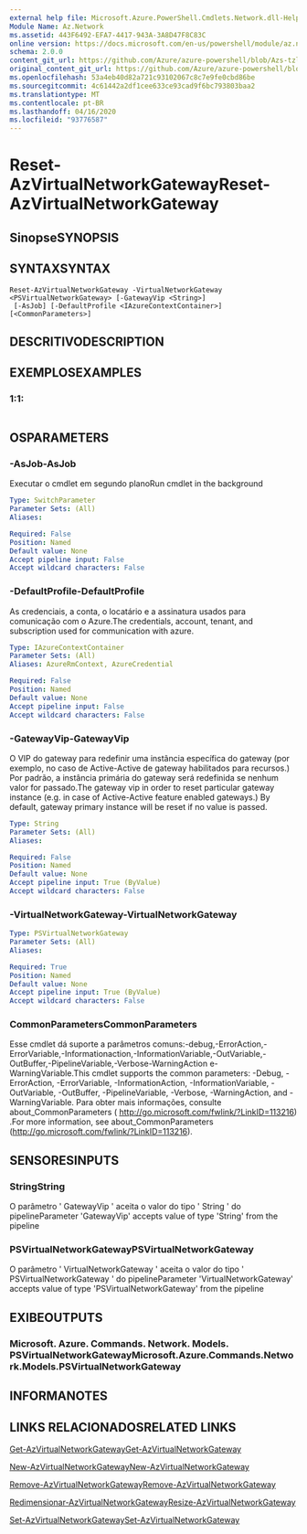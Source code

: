 ```yaml
---
external help file: Microsoft.Azure.PowerShell.Cmdlets.Network.dll-Help.xml
Module Name: Az.Network
ms.assetid: 443F6492-EFA7-4417-943A-3A8D47F8C83C
online version: https://docs.microsoft.com/en-us/powershell/module/az.network/reset-azvirtualnetworkgateway
schema: 2.0.0
content_git_url: https://github.com/Azure/azure-powershell/blob/Azs-tzl/src/Network/Network/help/Reset-AzVirtualNetworkGateway.md
original_content_git_url: https://github.com/Azure/azure-powershell/blob/Azs-tzl/src/Network/Network/help/Reset-AzVirtualNetworkGateway.md
ms.openlocfilehash: 53a4eb40d82a721c93102067c8c7e9fe0cbd86be
ms.sourcegitcommit: 4c61442a2df1cee633ce93cad9f6bc793803baa2
ms.translationtype: MT
ms.contentlocale: pt-BR
ms.lasthandoff: 04/16/2020
ms.locfileid: "93776587"
---
```

# <span data-ttu-id="6976f-101">Reset-AzVirtualNetworkGateway</span><span class="sxs-lookup"><span data-stu-id="6976f-101">Reset-AzVirtualNetworkGateway</span></span>

## <span data-ttu-id="6976f-102">Sinopse</span><span class="sxs-lookup"><span data-stu-id="6976f-102">SYNOPSIS</span></span>

## <span data-ttu-id="6976f-103">SYNTAX</span><span class="sxs-lookup"><span data-stu-id="6976f-103">SYNTAX</span></span>

```
Reset-AzVirtualNetworkGateway -VirtualNetworkGateway <PSVirtualNetworkGateway> [-GatewayVip <String>]
 [-AsJob] [-DefaultProfile <IAzureContextContainer>] [<CommonParameters>]
```

## <span data-ttu-id="6976f-104">DESCRITIVO</span><span class="sxs-lookup"><span data-stu-id="6976f-104">DESCRIPTION</span></span>

## <span data-ttu-id="6976f-105">EXEMPLOS</span><span class="sxs-lookup"><span data-stu-id="6976f-105">EXAMPLES</span></span>

### <span data-ttu-id="6976f-106">1:</span><span class="sxs-lookup"><span data-stu-id="6976f-106">1:</span></span>
```

```

## <span data-ttu-id="6976f-107">OS</span><span class="sxs-lookup"><span data-stu-id="6976f-107">PARAMETERS</span></span>

### <span data-ttu-id="6976f-108">-AsJob</span><span class="sxs-lookup"><span data-stu-id="6976f-108">-AsJob</span></span>
<span data-ttu-id="6976f-109">Executar o cmdlet em segundo plano</span><span class="sxs-lookup"><span data-stu-id="6976f-109">Run cmdlet in the background</span></span>

```yaml
Type: SwitchParameter
Parameter Sets: (All)
Aliases: 

Required: False
Position: Named
Default value: None
Accept pipeline input: False
Accept wildcard characters: False
```

### <span data-ttu-id="6976f-110">-DefaultProfile</span><span class="sxs-lookup"><span data-stu-id="6976f-110">-DefaultProfile</span></span>
<span data-ttu-id="6976f-111">As credenciais, a conta, o locatário e a assinatura usados para comunicação com o Azure.</span><span class="sxs-lookup"><span data-stu-id="6976f-111">The credentials, account, tenant, and subscription used for communication with azure.</span></span>

```yaml
Type: IAzureContextContainer
Parameter Sets: (All)
Aliases: AzureRmContext, AzureCredential

Required: False
Position: Named
Default value: None
Accept pipeline input: False
Accept wildcard characters: False
```

### <span data-ttu-id="6976f-112">-GatewayVip</span><span class="sxs-lookup"><span data-stu-id="6976f-112">-GatewayVip</span></span>
<span data-ttu-id="6976f-113">O VIP do gateway para redefinir uma instância específica do gateway (por exemplo, no caso de Active-Active de gateway habilitados para recursos.) Por padrão, a instância primária do gateway será redefinida se nenhum valor for passado.</span><span class="sxs-lookup"><span data-stu-id="6976f-113">The gateway vip in order to reset particular gateway instance (e.g. in case of Active-Active feature enabled gateways.) By default, gateway primary instance will be reset if no value is passed.</span></span>

```yaml
Type: String
Parameter Sets: (All)
Aliases: 

Required: False
Position: Named
Default value: None
Accept pipeline input: True (ByValue)
Accept wildcard characters: False
```

### <span data-ttu-id="6976f-114">-VirtualNetworkGateway</span><span class="sxs-lookup"><span data-stu-id="6976f-114">-VirtualNetworkGateway</span></span>
```yaml
Type: PSVirtualNetworkGateway
Parameter Sets: (All)
Aliases: 

Required: True
Position: Named
Default value: None
Accept pipeline input: True (ByValue)
Accept wildcard characters: False
```

### <span data-ttu-id="6976f-115">CommonParameters</span><span class="sxs-lookup"><span data-stu-id="6976f-115">CommonParameters</span></span>
<span data-ttu-id="6976f-116">Esse cmdlet dá suporte a parâmetros comuns:-debug,-ErrorAction,-ErrorVariable,-Informationaction,-InformationVariable,-OutVariable,-OutBuffer,-PipelineVariable,-Verbose-WarningAction e-WarningVariable.</span><span class="sxs-lookup"><span data-stu-id="6976f-116">This cmdlet supports the common parameters: -Debug, -ErrorAction, -ErrorVariable, -InformationAction, -InformationVariable, -OutVariable, -OutBuffer, -PipelineVariable, -Verbose, -WarningAction, and -WarningVariable.</span></span> <span data-ttu-id="6976f-117">Para obter mais informações, consulte about_CommonParameters ( http://go.microsoft.com/fwlink/?LinkID=113216) .</span><span class="sxs-lookup"><span data-stu-id="6976f-117">For more information, see about_CommonParameters (http://go.microsoft.com/fwlink/?LinkID=113216).</span></span>

## <span data-ttu-id="6976f-118">SENSORES</span><span class="sxs-lookup"><span data-stu-id="6976f-118">INPUTS</span></span>

### <span data-ttu-id="6976f-119">String</span><span class="sxs-lookup"><span data-stu-id="6976f-119">String</span></span>
<span data-ttu-id="6976f-120">O parâmetro ' GatewayVip ' aceita o valor do tipo ' String ' do pipeline</span><span class="sxs-lookup"><span data-stu-id="6976f-120">Parameter 'GatewayVip' accepts value of type 'String' from the pipeline</span></span>

### <span data-ttu-id="6976f-121">PSVirtualNetworkGateway</span><span class="sxs-lookup"><span data-stu-id="6976f-121">PSVirtualNetworkGateway</span></span>
<span data-ttu-id="6976f-122">O parâmetro ' VirtualNetworkGateway ' aceita o valor do tipo ' PSVirtualNetworkGateway ' do pipeline</span><span class="sxs-lookup"><span data-stu-id="6976f-122">Parameter 'VirtualNetworkGateway' accepts value of type 'PSVirtualNetworkGateway' from the pipeline</span></span>

## <span data-ttu-id="6976f-123">EXIBE</span><span class="sxs-lookup"><span data-stu-id="6976f-123">OUTPUTS</span></span>

### <span data-ttu-id="6976f-124">Microsoft. Azure. Commands. Network. Models. PSVirtualNetworkGateway</span><span class="sxs-lookup"><span data-stu-id="6976f-124">Microsoft.Azure.Commands.Network.Models.PSVirtualNetworkGateway</span></span>

## <span data-ttu-id="6976f-125">INFORMA</span><span class="sxs-lookup"><span data-stu-id="6976f-125">NOTES</span></span>

## <span data-ttu-id="6976f-126">LINKS RELACIONADOS</span><span class="sxs-lookup"><span data-stu-id="6976f-126">RELATED LINKS</span></span>

[<span data-ttu-id="6976f-127">Get-AzVirtualNetworkGateway</span><span class="sxs-lookup"><span data-stu-id="6976f-127">Get-AzVirtualNetworkGateway</span></span>](./Get-AzVirtualNetworkGateway.md)

[<span data-ttu-id="6976f-128">New-AzVirtualNetworkGateway</span><span class="sxs-lookup"><span data-stu-id="6976f-128">New-AzVirtualNetworkGateway</span></span>](./New-AzVirtualNetworkGateway.md)

[<span data-ttu-id="6976f-129">Remove-AzVirtualNetworkGateway</span><span class="sxs-lookup"><span data-stu-id="6976f-129">Remove-AzVirtualNetworkGateway</span></span>](./Remove-AzVirtualNetworkGateway.md)

[<span data-ttu-id="6976f-130">Redimensionar-AzVirtualNetworkGateway</span><span class="sxs-lookup"><span data-stu-id="6976f-130">Resize-AzVirtualNetworkGateway</span></span>](./Resize-AzVirtualNetworkGateway.md)

[<span data-ttu-id="6976f-131">Set-AzVirtualNetworkGateway</span><span class="sxs-lookup"><span data-stu-id="6976f-131">Set-AzVirtualNetworkGateway</span></span>](./Set-AzVirtualNetworkGateway.md)


